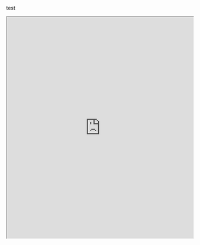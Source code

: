 test




<iframe src="https://deadsimplechat.com/_4T6lGOP-" width="100%" height="600px"></iframe>




